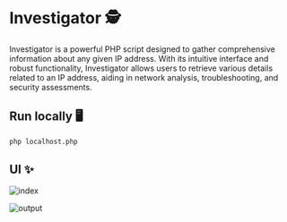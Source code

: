 # Investigator 🕵️

Investigator is a powerful PHP script designed to gather comprehensive information about any given IP address. With its intuitive interface and robust functionality, Investigator allows users to retrieve various details related to an IP address, aiding in network analysis, troubleshooting, and security assessments.

## Run locally 🖥️

```bash
php localhost.php
```

## UI ✨

![index](https://github.com/new92/php/assets/94779840/6723f07a-6180-4d0b-b336-9da49844835a)

![output](https://github.com/new92/php/assets/94779840/07d17f12-8711-435a-8057-df32e93f31ce)
